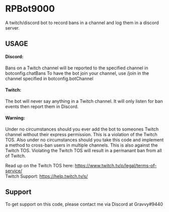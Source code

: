 # RPBot9000

A twitch/discord bot to record bans in a channel and log them in a discord server.


## USAGE

#### Discord:
Bans on a Twitch channel will be reported to the specified channel in botconfig.chatBans
To have the bot join your channel, use /join in the channel specified in botconfig.botChannel

#### Twitch:
The bot will never say anything in a Twitch channel. It will only listen for ban events then report them in Discord.

#### Warning:
Under no circumstances should you ever add the bot to someones Twitch channel without their express permission. This is a violation of the Twitch TOS. Also under no circumstances should you take this code and implement a method to cross-ban users in multiple channels. This is also against the Twitch TOS. Violating the Twitch TOS will result in a permanant ban from all of Twitch.

Read up on the Twitch TOS here: https://www.twitch.tv/p/legal/terms-of-service/  
Twitch Support: https://help.twitch.tv/s/

## Support
To get support on this code, please contact me via Discord at Gravvy#9440
